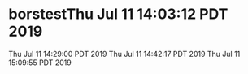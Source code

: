 # borstestThu Jul 11 14:03:12 PDT 2019
Thu Jul 11 14:29:00 PDT 2019
Thu Jul 11 14:42:17 PDT 2019
Thu Jul 11 15:09:55 PDT 2019
